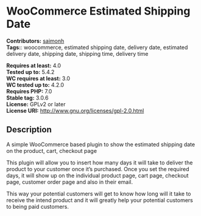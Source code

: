 # WooCommerce Estimated Shipping Date

**Contributors:** [saimonh](https://profiles.wordpress.org/saimonh)  
**Tags:**: woocommerce, estimated shipping date, delivery date, estimated delivery date, shipping date, shipping time, delivery time

**Requires at least:** 4.0  
**Tested up to:** 5.4.2  
**WC requires at least:** 3.0  
**WC tested up to:** 4.2.0  
**Requires PHP:** 7.0  
**Stable tag:** 3.0.6  
**License:** GPLv2 or later  
**License URI:** http://www.gnu.org/licenses/gpl-2.0.html  

## Description ##
A simple WooCommerce based plugin to show the estimated shipping date on the product, cart, checkout page

This plugin will allow you to insert how many days it will take to deliver the product to your customer once it’s purchased. Once you set the required days, it will show up on the individual product page, cart page, checkout page, customer order page and also in their email.

This way your potential customers will get to know how long will it take to receive the intend product and it will greatly help your potential customers to being paid customers.
